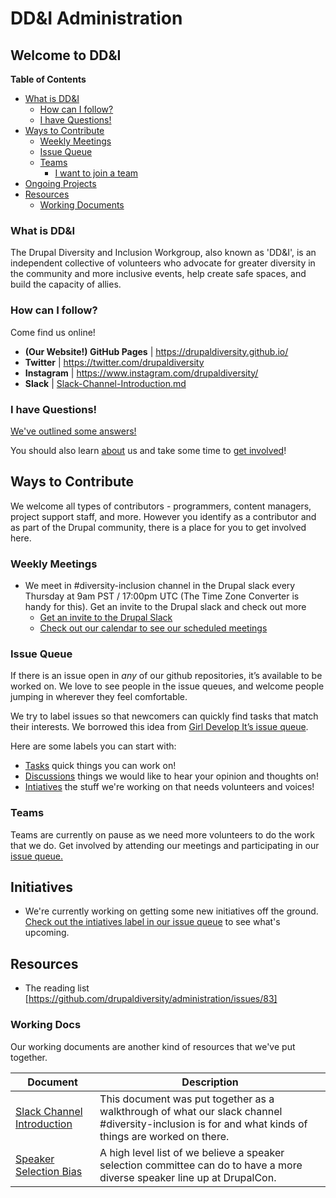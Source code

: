 # DD&I Administration

## Welcome to DD&I

**Table of Contents**
- [What is DD&I](/drupaldiversity/administration/blob/admin-readme-updates/README.md#what-is-ddi "What is DD&I")
  - [How can I follow?](#how-can-i-follow "How can I follow?")
  - [I have Questions!](#i-have-questions "I have Questions!")
- [Ways to Contribute](#ways-to-contribute "Ways to Contribute")
    - [Weekly Meetings](#weekly-meetings "Weekly Meetings")
    - [Issue Queue](#issue-queue "Issue Queue")
    - [Teams](#teams "Teams")
        - [I want to join a team](#i-want-to-join-a-team "I want to join a team")
- [Ongoing Projects](#ongoing-projects "Ongoing Projects")
- [Resources](#resources "Resources")
   - [Working Documents](#working-docs "Working Documents")

### What is DD&I

The Drupal Diversity and Inclusion Workgroup, also known as 'DD&I', is an independent collective of volunteers who advocate for greater diversity in the community and more inclusive events, help create safe spaces, and build the capacity of allies.

### How can I follow?

Come find us online!

* **(Our Website!) GitHub Pages** | https://drupaldiversity.github.io/
* **Twitter** | https://twitter.com/drupaldiversity
* **Instagram** | https://www.instagram.com/drupaldiversity/
* **Slack** | [Slack-Channel-Introduction.md](https://github.com/drupaldiversity/administration/blob/master/working-docs/slack-channel-introduction.md "Slack-Channel-Introduction.md")

### I have Questions!

[We've outlined some answers!](https://drupaldiversity.github.io/faq/ "We've outlined some answers | Visit our FAQ page!")

You should also learn [about](https://drupaldiversity.github.io/about/ "about") us and take some time to [get involved](https://drupaldiversity.github.io/get-involved/ "get involved")!

## Ways to Contribute
We welcome all types of contributors - programmers, content managers, project support staff, and more. However you identify as a contributor and as part of the Drupal community, there is a place for you to get involved here.

### Weekly Meetings
- We meet in #diversity-inclusion channel in the Drupal slack every Thursday at 9am PST / 17:00pm UTC (The Time Zone Converter is handy for this). Get an invite to the Drupal slack and check out more 
    - [Get an invite to the Drupal Slack](http://drupalslack.herokuapp.com/ "invite to drupal slack")
    - [Check out our calendar to see our scheduled meetings](https://calendar.google.com/calendar/embed?src=c0ovgjsi6p70huaunbe2a3mpj8%40group.calendar.google.com&ctz=America/Los_Angeles "ddi html calendar")

### Issue Queue
If there is an issue open in _any_ of our github repositories, it’s available to be worked on. We love to see people in the issue queues, and welcome people jumping in wherever they feel comfortable. 

We try to label issues so that newcomers can quickly find tasks that match their interests. We borrowed this idea from [Girl Develop It’s issue queue](https://github.com/girldevelopit/gdi-website/issues "girl develop it issue queue").

Here are some labels you can start with:

- [Tasks](https://github.com/drupaldiversity/administration/issues?q=is%3Aopen+is%3Aissue+label%3ATask) quick things you can work on!
- [Discussions](https://github.com/drupaldiversity/administration/issues?q=is%3Aopen+is%3Aissue+label%3ADiscussion) things we would like to hear your opinion and thoughts on!
- [Intiatives](https://github.com/drupaldiversity/administration/issues?q=is%3Aopen+is%3Aissue+label%3AInitiative) the stuff we're working on that needs volunteers and voices!

### Teams

Teams are currently on pause as we need more volunteers to do the work that we do. Get involved by attending our meetings and participating in our [issue queue.](https://github.com/drupaldiversity/administration/issues)															   
## Initiatives 
- We're currently working on getting some new initiatives off the ground. [Check out the intiatives label in our issue queue](https://github.com/drupaldiversity/administration/issues?q=is%3Aopen+is%3Aissue+label%3AInitiative) to see what's upcoming. 

## Resources
- The reading list [https://github.com/drupaldiversity/administration/issues/83] 

### Working Docs
Our working documents are another kind of resources that we've put together. 

| Document | Description
|---------------|---------------
|[Slack Channel Introduction](https://github.com/drupaldiversity/administration/blob/master/working-docs/slack-channel-introduction.md "slack channel introduction") | This document was put together as a walkthrough of what our slack channel #diversity-inclusion is for and what kinds of things are worked on there.
|[Speaker Selection Bias ](https://github.com/drupaldiversity/administration/blob/master/working-docs/speaker-selection-bias.md "speaker selection bias document") | A high level list of we believe a speaker selection committee can do to have a more diverse speaker line up at DrupalCon.
